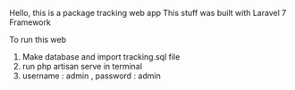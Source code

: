 Hello, this is a package tracking web app
This stuff was built with Laravel 7 Framework

To run this web 
1. Make database and import tracking.sql file
2. run php artisan serve in terminal
3. username : admin , password : admin
